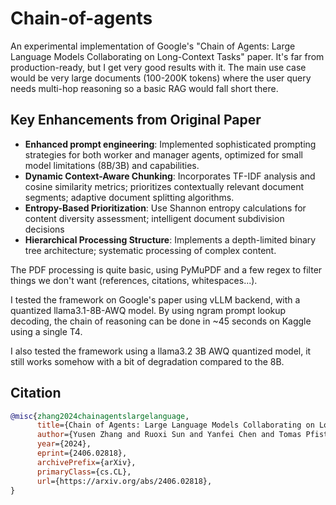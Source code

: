 # Chain-of-agents
An experimental implementation of Google's "Chain of Agents: Large Language Models Collaborating on Long-Context Tasks" paper. It's far from production-ready, but I get very good results with it. The main use case would be very large documents (100-200K tokens) where the user query needs multi-hop reasoning so a basic RAG would fall short there.

## Key Enhancements from Original Paper
- **Enhanced prompt engineering**: Implemented sophisticated prompting strategies for both worker and manager agents, optimized for small model limitations (8B/3B) and capabilities.
- **Dynamic Context-Aware Chunking**: Incorporates TF-IDF analysis and cosine similarity metrics; prioritizes contextually relevant document segments; adaptive document splitting algorithms.
- **Entropy-Based Prioritization**: Use Shannon entropy calculations for content diversity assessment; intelligent document subdivision decisions
- **Hierarchical Processing Structure**: Implements a depth-limited binary tree architecture; systematic processing of complex content.

The PDF processing is quite basic, using PyMuPDF and a few regex to filter things we don't want (references, citations, whitespaces...). 

I tested the framework on Google's paper using vLLM backend, with a quantized llama3.1-8B-AWQ model. By using ngram prompt lookup decoding, the chain of reasoning can be done in ~45 seconds on Kaggle using a single T4.

I also tested the framework using a llama3.2 3B AWQ quantized model, it still works somehow with a bit of degradation compared to the 8B.

## Citation
```bibtex
@misc{zhang2024chainagentslargelanguage,
      title={Chain of Agents: Large Language Models Collaborating on Long-Context Tasks}, 
      author={Yusen Zhang and Ruoxi Sun and Yanfei Chen and Tomas Pfister and Rui Zhang and Sercan Ö. Arik},
      year={2024},
      eprint={2406.02818},
      archivePrefix={arXiv},
      primaryClass={cs.CL},
      url={https://arxiv.org/abs/2406.02818}, 
}
